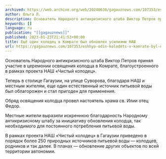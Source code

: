 ```yaml
---
archived: https://web.archive.org/web/20240630/gagauznews.com/107353/eshhyo-odin-kolodets-v-komrate-byl-obnovlen-usiliyami-nash.html
author: Ольга Л.
description: Основатель Народного антикризисного штаба Виктор Петров принял участие в церемонии освящения колодца в Комрате, благоустроенного в рамках проекта НАШ «Чистый колодец». Теперь в столице Гагаузии, на улице Суворова, благодаря НАШ и местным жителям, еще один естественный источник питьевой воды был облагорожен и стал пригоден для применения. Обряд освящения колодца провел настоятель храма св. Илии отец Федор. Местные жители выразили искреннюю благодарность Народному антикризисному штабу за инициативу обновления колодца, так необходимого для постоянного потребления питьевой воды. В рамках проекта НАШ «Чистый колодец» в Гагаузии приведено в порядок более 250 природных источников питьевой воды — колодцев, родников и так далее. В планах — […]
keywords: []
language: ru
publication: "[[gagauznews]]"
published: 2023-01-23T21:41:53+00:00
title: Ещё один колодец в Комрате был обновлен усилиями НАШ
url: https://gagauznews.com/107353/eshhyo-odin-kolodets-v-komrate-byl-obnovlen-usiliyami-nash.html
---
```


Основатель Народного антикризисного штаба Виктор Петров принял участие в церемонии освящения колодца в Комрате, благоустроенного в рамках проекта НАШ «Чистый колодец».



Теперь в столице Гагаузии, на улице Суворова, благодаря НАШ и местным жителям, еще один естественный источник питьевой воды был облагорожен и стал пригоден для применения.



Обряд освящения колодца провел настоятель храма св. Илии отец Федор.



Местные жители выразили искреннюю благодарность Народному антикризисному штабу за инициативу обновления колодца, так необходимого для постоянного потребления питьевой воды.



В рамках проекта НАШ «Чистый колодец» в Гагаузии приведено в порядок более 250 природных источников питьевой воды — колодцев, родников и так далее. В планах — обновление других объектов по всей территории автономии.